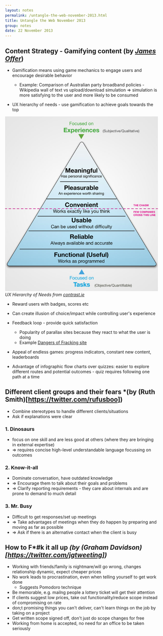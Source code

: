 ```yaml
---
layout: notes
permalink: /untangle-the-web-november-2013.html
title: Untangle the Web November 2013
group: notes
date: 22 November 2013
---
```


## Content Strategy - Gamifying content (by [*James Offer*](https://twitter.com/joffley))

- Gamification means using game mechanics to engage users and encourage desirable behavior
	- Example: Comparison of Australian party broadband policies - Wikipedia wall of text vs upload/download simulation => simulation is more satisfying to the user and more likely to be consumed

- UX hierarchy of needs - use gamification to achieve goals towards the top

![](/notes/img/ux-hierarchy-of-needs.jpg)  
*UX Hierarchy of Needs from [contrast.ie](http://www.contrast.ie/blog/wp-content/uploads/2008/09/pyramid-diagram.jpg)*

- Reward users with badges, scores etc

- Can create illusion of choice/impact while controlling user's experience

- Feedback loop - provide quick satisfaction
	- Popularity of parallax sites because they react to what the user is doing
	- Example [Dangers of Fracking site](http://www.dangersoffracking.com/) 

- Appeal of endless games: progress indicators, constant new content, leaderboards

- Advantage of infographic flow charts over quizzes: easier to explore different routes and potential outcomes - quiz requires following one path at a time

## Different client groups and their fears *(by (Ruth Smith)[https://twitter.com/rufusboo])

- Combine stereotypes to handle different clients/situations
- Ask if explanations were clear

### 1. Dinosaurs

- focus on one skill and are less good at others (where they are bringing in external expertise)
- => requires concise high-level understandable language focussing on outcomes

### 2. Know-it-all

- Dominate conversation, have outdated knowledge
- => Encourage them to talk about their goals and problems
- => Clarify reporting requirements - they care about internals and are prone to demand to much detail

### 3. Mr. Busy

- Difficult to get responses/set up meetings
- => Take advantages of meetings when they do happen by preparing and moving as far as possible
- => Ask if there is an alternative contact when the client is busy


## How to F*#k it all up *(by (Graham Davidson)[https://twitter.com/jgtweeting])*


- Working with friends/family is nightmare/will go wrong, changes relationship dynamic, expect cheaper prices
- No work leads to procrastination, even when telling yourself to get work done
	- Suggests Pomodoro technique
- Be memorable, e.g. mailng people a lottery ticket will get their attention
- If clients suggest low prices, take out functionality/reduce scope instead of compromising on rate
- don;t promising things you can't deliver, can't learn things on the job by taking on a project
- Get written scope signed off, don't just do scope changes for free
- Working from home is accepted, no need for an office to be taken seriously
